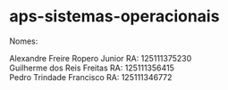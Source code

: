 # aps-sistemas-operacionais
Nomes:  

Alexandre Freire Ropero Junior RA: 125111375230  
Guilherme dos Reis Freitas RA: 125111356415  
Pedro Trindade Francisco RA: 125111346772  

